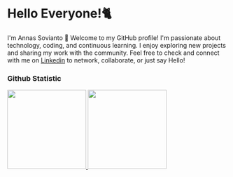 # Hello Everyone!🐈
I'm Annas Sovianto 🌟
Welcome to my GitHub profile! I'm passionate about technology, coding, and continuous learning. I enjoy exploring new projects and sharing my work with the community.
Feel free to check and connect with me on [Linkedin](https://www.linkedin.com/in/annassovianto) to network, collaborate, or just say Hello!
 
### Github Statistic
<p align="left">
<a href="https://github.com/anndeviant">
  <img height="180em" src="https://github-readme-stats-eight-theta.vercel.app/api?username=anndeviant&show_icons=true&theme=algolia&include_all_commits=true&count_private=true"/>
  <img height="180em" src="https://github-readme-stats-eight-theta.vercel.app/api/top-langs/?username=anndeviant&layout=compact&layout=compact&theme=algolia"/>
</a>
</p>
